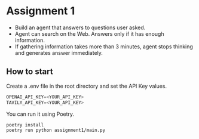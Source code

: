 # Assignment 1
- Build an agent that answers to questions user asked.
- Agent can search on the Web. Answers only if it has enough information.
- If gathering information takes more than 3 minutes, agent stops thinking and generates answer immediately.

## How to start

Create a .env file in the root directory and set the API Key values.

```python
OPENAI_API_KEY=<YOUR_API_KEY>
TAVILY_API_KEY=<YOUR_API_KEY>
```

You can run it using Poetry.
```bash
poetry install
poetry run python assignment1/main.py
```
